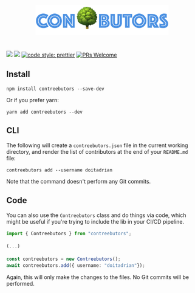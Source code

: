 <p align="center">
  <img src="./docs/logo.png" width="350">
</p>

# 

[![](https://img.shields.io/npm/dw/contreebutors.svg)](https://www.npmjs.com/package/contreebutors) 
[![](https://img.shields.io/npm/v/contreebutors.svg)](https://www.npmjs.com/package/contreebutors)
[![code style: prettier](https://img.shields.io/badge/code_style-prettier-ff69b4.svg?style=flat-square)](https://github.com/prettier/prettier)
[![PRs Welcome](https://img.shields.io/badge/PRs-welcome-brightgreen.svg?style=flat-square)](http://makeapullrequest.com)

## Install
```
npm install contreebutors --save-dev
```

Or if you prefer yarn: 
```
yarn add contreebutors --dev
```

## CLI

The following will create a `contreebutors.json` file in the current working directory, and render the list of contributors at the end of your `README.md` file:

```
contreebutors add --username doitadrian
```

Note that the command doesn't perform any Git commits.

## Code

You can also use the `Contreebutors` class and do things via code, which might be useful if you're trying to include the lib in your CI/CD pipeline.

```ts
import { Contreebutors } from "contreebutors";

(...)

const contreebutors = new Contreebutors();
await contreebutors.add({ username: "doitadrian"});
```

Again, this will only make the changes to the files. No Git commits will be performed.
